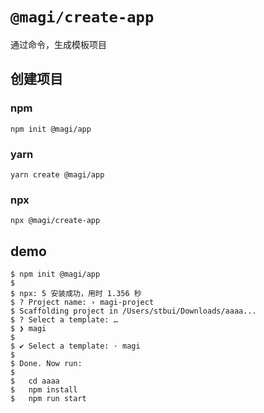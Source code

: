 # `@magi/create-app`

通过命令，生成模板项目

## 创建项目

### npm

```
npm init @magi/app
```

### yarn

```
yarn create @magi/app
```

### npx

```
npx @magi/create-app
```

## demo

```
$ npm init @magi/app
$
$ npx: 5 安装成功，用时 1.356 秒
$ ? Project name: › magi-project
$ Scaffolding project in /Users/stbui/Downloads/aaaa...
$ ? Select a template: …
$ ❯ magi
$
$ ✔ Select a template: · magi
$
$ Done. Now run:
$
$   cd aaaa
$   npm install
$   npm run start
```
